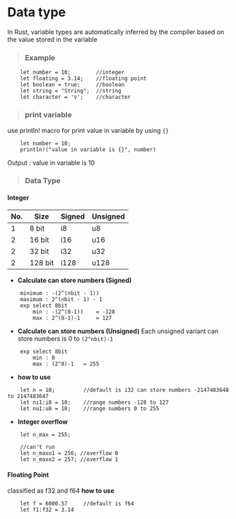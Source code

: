 # Data type
In Rust, variable types are automatically inferred by the compiler based on the value stored in the variable

> ### Example
```
    let number = 10;        //integer
    let floating = 3.14;    //floating point
    let boolean = true;     //boolean
    let string = "String";  //string
    let character = '♀';    //character
```

> ### print variable
use println! macro for print value in variable by using ```{}```
```
    let number = 10;
    println!("value in variable is {}", number)
```
Output : value in variable is 10

> ### Data Type

#### Integer
|No.    |Size   |Signed |Unsigned|
|-------|-------|-------|--------|
|1      |8 bit  |i8     |u8      |
|2      |16 bit |i16    |u16     |
|2      |32 bit |i32    |u32     |
|2      |128 bit|i128   |u128    |

- **Calculate can store numbers (Signed)**
```
    minimum : -(2^(nbit - 1))
    maximum : 2^(nbit - 1) - 1
    exp select 8bit
        min : -(2^(8-1))    = -128
        max : 2^(8-1)-1     = 127
```
- **Calculate can store numbers (Unsigned)**
Each unsigned variant can store numbers is 0 to ``` (2^nbit)-1 ```
```
    exp select 8bit
        min : 0
        max : (2^8)-1   = 255
```

- **how to use**
```
    let n = 10;         //default is i32 can store numbers -2147483648 to 2147483647
    let ni1:i8 = 10;    //range numbers -128 to 127    
    let nu1:u8 = 10;    //range numbers 0 to 255
```

- **Integer overflow**
```
    let n_max = 255;

    //can't run
    let n_maxo1 = 256; //overflow 0
    let n_maxo2 = 257; //overflow 1
```
#### Floating Point
classified as f32 and f64
**how to use**
```
    let f = 6000.57     //default is f64
    let f1:f32 = 3.14
```










